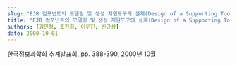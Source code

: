 ```yaml
---
slug: "EJB 컴포넌트의 모델링 및 생성 지원도구의 설계(Design of a Supporting Tool for modeling and developing EJB)"
title: "EJB 컴포넌트의 모델링 및 생성 지원도구의 설계(Design of a Supporting Tool for modeling and developing EJB)"
authors: [김민정, 조진희, 이우진, 신규상]
date: 2000-10-01
---
```


한국정보과학회 추계발표회, pp. 388-390, 2000년 10월
